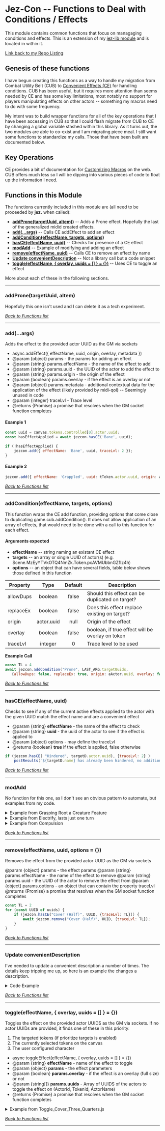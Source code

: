 # Jez-Con -- Functions to Deal with Conditions / Effects

This module contains common functions that focus on managaging conditions and effects.  This is an extension of my [jez-lib module](#jez-lib) and is located in within it.  

[Link back to my Repo Listing](https://github.com/Jeznar/GitRepo)

## Genesis of these functions

I have begun creating this functions as a way to handle my migration from Combat Utility Belt (CUB) to [Convenient Effects (CE)](https://github.com/DFreds/dfreds-convenient-effects) for handling conditions.  CUB has been useful, but it requires more attention than seems needed by CE and has some key limitations, most notably no support for players manipulating effects on other actors -- something my macros need to do with some frequency.

My intent was to build wrapper functions for all of the key operations that I have been accessing in CUB so that I could flash migrate from CUB to CE by changing a global variable stashed within this library. As it turns out, the two modules are able to co-exist and I am migrating piece meal.  I still want some functions to standardize my calls.  Those that have been built are documented below.

## Key Operations

CE provides a bit of documentation for [Customizing Macros](https://github.com/DFreds/dfreds-convenient-effects/wiki/User-Guide#customizing-macros) on the web.  CUB offers much less so I will be dipping into various pieces of code to float up the information I need. 

## Functions in this Module

The functions currently included in this module are (all need to be proceeded by **jez.** when called):

* **[addProne(targetUuid, aItem)](#addpronetargetUuid-aitem))** -- Adds a Prone effect. Hopefully the last of the generalized midid created effects.
* **[add(...args)](#addargs)** -- Calls CE addEffect to add an effect
* **[addCondition(effectName, targets, options)](#addconditioneffectname-targets-options)**
* **[hasCE(effectName, uuid)](#hasceeffectname-uuid)** -- Checks for presence of a CE effect
* **[modAdd](#modadd)** -- Example of modifying and adding an effect
* **[remove(effectName, uuid)](#removeeffectname-uuid-options--)** -- Calls CE to remove an effect by name
* **[Update convenientDescription](#update-convenientdescription)** -- Not a library call but a code snippet
* **[toggle(effectName, { overlay, uuids = [] } = {})](#toggleeffectname--overlay-uuids-----)** -- Uses CE to toggle an effect
                                     
More about each of these in the following sections. 

---

### addProne(targetUuid, aItem)

Hopefully this one isn't used and I can delete it as a tech experiment.

[*Back to Functions list*](#functions-in-this-module)

--- 

### add(...args)

Adds the effect to the provided actor UUID as the GM via sockets

* async addEffect({ effectName, uuid, origin, overlay, metadata })
* @param {object} params - the params for adding an effect
* @param {string} params.effectName - the name of the effect to add
* @param {string} params.uuid - the UUID of the actor to add the effect to
* @param {string} params.origin - the origin of the effect
* @param {boolean} params.overlay - if the effect is an overlay or not
* @param {object} params.metadata - additional contextual data for the application of the effect (likely provided by midi-qol) -- Seemingly unused in code
* @param {integer} traceLvl - Trace level
* @returns {Promise} a promise that resolves when the GM socket function completes
 
#### Example 1

~~~javascript
const uuid = canvas.tokens.controlled[0].actor.uuid; 
const hasEffectApplied = await jezcon.hasCE('Bane', uuid);
 
if (!hasEffectApplied) {
    jezcon.add({ effectName: 'Bane', uuid, traceLvl: 2 });
}
~~~

#### Example 2

~~~javascript
jezcon.add({ effectName: 'Grappled', uuid: tToken.actor.uuid, origin: aActor.uuid })
~~~

[*Back to Functions list*](#functions-in-this-module)

--- 

### addCondition(effectName, targets, options)

This function wraps the CE add function, providing options that come close to duplicating game.cub.addCondition().  It does not allow application of an array of effects, that would need to be done with a call to this function for each effect.

#### Arguments expected

* **effectName** -- string naming an existant CE effect
* **targets** -- an array or single UUID of actor(s) (e.g. Scene.MzEyYTVkOTQ4NmZk.Token.pcAVMUbbnGZ1lz4h)
* **options** -- an object that can have several fields, table below shows those defined in this function

| Property  | Type       | Default | Description                                      |
|-----------|:----------:|:-------:|--------------------------------------------------|
| allowDups | boolean    | false   | Should this effect can be duplicated on target?  |
| replaceEx | boolean    | false   | Does this effect replace existing on target?     |
| origin    | actor.uuid | null    | Origin of the effect                             |
| overlay   | boolean    | false   | boolean, if true effect will be overlay on token |
| traceLvl  | integer    |  0      | Trace level to be used                           |

**Example Call**

~~~javascript
const TL = 4
await jezcon.addCondition("Prone", LAST_ARG.targetUuids, 
   {allowDups: false, replaceEx: true, origin: aActor.uuid, overlay: false, traceLvl: TL }) 
~~~

[*Back to Functions list*](#functions-in-this-module)

---  

### hasCE(effectName, uuid)

Checks to see if any of the current active effects applied to the actor with the given UUID match the effect name and are a convenient effect
 
* @param {string} **effectName** - the name of the effect to check
* @param {string} **uuid** - the uuid of the actor to see if the effect is applied to
* @param {object} options - may define the traceLvl
* @returns {boolean} **true** if the effect is applied, false otherwise

~~~javascript
if (jezcon.hasCE( "Hindered", targetD.actor.uuid), {traceLvl: 2} )
    postResults(`${targetD.name} has already been hindered, no additional effect.`)
~~~

[*Back to Functions list*](#functions-in-this-module)

--- 

### modAdd

No function for this one, as I don't see an obvious pattern to automate, but examples from my code.

<details> <summary>Example from Grasping Root a Creature Feature</summary>

~~~javascript
//----------------------------------------------------------------------------------
// Modify the GRAPPLING condition to include an Overtime DoT element and apply
//
let statMod = jez.getStatMod(aToken,"str")
let effectData = game.dfreds.effectInterface.findEffectByName(GRAPPLED_COND).convertToObject();
let overTimeVal=`turn=start,label="Grasping Root",damageRoll=1d6+${statMod},saveMagic=true,damageType=bludgeoning`
effectData.changes.push( { key: 'flags.midi-qol.OverTime', mode: jez.OVERRIDE, value:overTimeVal , priority: 20 })
game.dfreds.effectInterface.addEffectWith({ effectData: effectData, uuid: tToken.actor.uuid, origin: sToken.actor.uuid });
~~~
</details>

<details> <summary>Example from Electrify, lasts just one turn</summary>

1st level Occultist's spell that only applies effect till start of target's next turn.

~~~javascript
//-------------------------------------------------------------------------------------------------------------
// Apply Stunned condition with CV, modified to last until start of target's next turn
//   
let effectData = game.dfreds.effectInterface.findEffectByName(COND_APPLIED).convertToObject();
if (TL>3) jez.trace(`${FNAME} | effectData >`, effectData)  
// Conviently effectData.flags.dae.specialDuration already exists, just need to push data into it.
effectData.flags.dae.specialDuration.push("turnStart")
if (TL>3) jez.trace(`${FNAME} | updated ===>`, effectData)  
game.dfreds.effectInterface.addEffectWith({ effectData: effectData, uuid: tActor.uuid, origin: aActor.uuid });
~~~
</details>

<details> <summary>Example from Compulsion</summary>

This one adds an overTime effect to an array of target tokens and builds a list of UUIDs for subsequent removal by a modified concentration effect. 

~~~javascript
//---------------------------------------------------------------------------------------------
// Step 7. Apply our CE Compulsion effect modified to include an overTime element to failues
//
let effectUuids = ""
let effectData = game.dfreds.effectInterface.findEffectByName("Compulsion").convertToObject();
if (TL > 3) jez.trace(`${FNAME} | effectData >`, effectData)
let overTimeVal = `turn=end, saveAbility=${SAVE_TYPE}, saveDC=${SAVE_DC},label="Save vs Compulsion"`
effectData.changes.push({
    key: `flags.midi-qol.OverTime`, mode: jez.OVERRIDE, value: overTimeVal,
    priority: 20
})
if (TL > 3) jez.trace(`${FNAME} | updated ===>`, effectData)
for (let i = 0; i < failSaves.length; i++) {
    if (TL > 2) jez.trace(`${FNAME} | Apply affect to ${failSaves[i].name}`)
    await game.dfreds.effectInterface.addEffectWith({
        effectData: effectData,
        uuid: failSaves[i].actor.uuid, origin: aItem.uuid
    });
    compulsionEffect = failSaves[i].actor.effects.find(ef => ef.data.label === "Compulsion")
    if (!compulsionEffect) return badNews(`Compulsion effect didn't stick...`, "e")
    // Strip off the last part of the UUID: <Goodstuff>.ActiveEffect.3F8dtbZ6JqNZ21av
    let xyz = compulsionEffect.uuid.slice(0, -30) // Chop off .ActiveEffect.3F8dtbZ6JqNZ21av
    effectUuids = effectUuids + xyz + ' '
}
~~~
</details>

[*Back to Functions list*](#functions-in-this-module)

---  

### remove(effectName, uuid, options = {})

Removes the effect from the provided actor UUID as the GM via sockets

@param {object} params - the effect params
@param {string} params.effectName - the name of the effect to remove
@param {string} params.uuid - the UUID of the actor to remove the effect from
@param {object} params.options - an object that can contain the property traceLvl
@returns {Promise} a promise that resolves when the GM socket function completes

~~~javascript
const TL = 2
for (const UUID of uuids) {
    if (jezcon.hasCE("Cover (Half)", UUID, {traceLvl: TL})) {
        await jezcon.remove("Cover (Half)", UUID, {traceLvl: TL});
    }
}
~~~

[*Back to Functions list*](#functions-in-this-module)

---    

### Update convenientDescription

I've needed to update a convenient description a number of times.  The details keep tripping me up, so here is an example the changes a description.

<details> <summary>Code Example</summary>

~~~javascript
//---------------------------------------------------------------------------------------------------
// Set Macro specific globals
const EFFECT_NAME = "Sample Effect"
const CE_DESC = `Here is an effect description, if only it was helpful`
//-----------------------------------------------------------------------------------------------
// Search the active actor to find the just added effect
let effect = await aActor.effects.find(i => i.data.label === EFFECT_NAME);
//-----------------------------------------------------------------------------------------------
// Define the desired modification to the changes data
effect.data.flags = { convenientDescription: CE_DESC }
await effect.data.update({ 'flags': effect.data.flags });
//----------------------------------------------------------------------------------------------
// Apply the modification to add changes into existing effect
const result = await effect.update({ 'changes': effect.data.changes });
~~~
</details>


[*Back to Functions list*](#functions-in-this-module)

--- 

### toggle(effectName, { overlay, uuids = [] } = {})

Toggles the effect on the provided actor UUIDS as the GM via sockets. If no actor UUIDs are provided, it finds one of these in this priority:

1. The targeted tokens (if prioritize targets is enabled)
1. The currently selected tokens on the canvas
1. The user configured character
    
* async toggleEffect(effectName, { overlay, uuids = [] } = {}) 
* @param {string} **effectName** - name of the effect to toggle
* @param {object} **params** - the effect parameters
* @param {boolean} **params.overlay** - if the effect is an overlay (full size) or not 
* @param {string[]} **params.uuids** - Array of UUIDS of the actors to toggle the effect on (ActorId, TokenId, ActorName)
* @returns {Promise} a promise that resolves when the GM socket function completes

<details> <summary>Example from Toggle_Cover_Three_Quarters.js </summary>

~~~javascript
let uuids = await game.dfreds.effectInterface._foundryHelpers.getActorUuids()
if (uuids.length === 0) return jez.badNews(`Please select at least one token`, "warning")

for (const UUID of uuids) {
    if (jezcon.hasCE("Cover (Half)", UUID)) {
        await jezcon.remove("Cover (Half)", UUID);
    }
}
await jez.wait(150)     // Allow the removals to settle before 
for (const UUID of uuids) jezcon.toggle("Cover (Three-Quarters)",{uuids: [UUID]})
~~~
</details>

[*Back to Functions list*](#functions-in-this-module)

--- 

